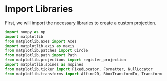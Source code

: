 # Import Libraries

First, we will import the necessary libraries to create a custom projection.

```python
import numpy as np
import matplotlib
from matplotlib.axes import Axes
import matplotlib.axis as maxis
from matplotlib.patches import Circle
from matplotlib.path import Path
from matplotlib.projections import register_projection
import matplotlib.spines as mspines
from matplotlib.ticker import FixedLocator, Formatter, NullLocator
from matplotlib.transforms import Affine2D, BboxTransformTo, Transform
```
